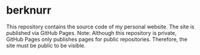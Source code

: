 # berknurr
This repository contains the source code of my personal website. The site is published via GitHub Pages.  Note: Although this repository is private, GitHub Pages only publishes pages for public repositories. Therefore, the site must be public to be visible.
